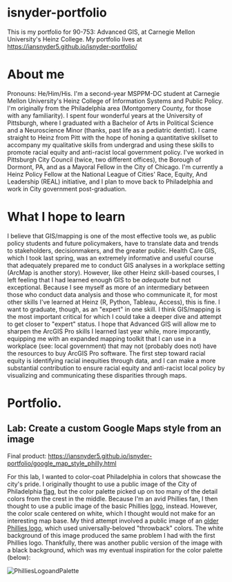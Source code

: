 # isnyder-portfolio
This is my portfolio for 90-753: Advanced GIS, at Carnegie Mellon University's Heinz College. My portfolio lives at https://iansnyder5.github.io/isnyder-portfolio/

# About me

Pronouns: He/Him/His. I'm a second-year MSPPM-DC student at Carnegie Mellon University's Heinz College of Information Systems and Public Policy. I'm originally from the Philadelphia area (Montgomery County, for those with any familiarity). I spent four wonderful years at the University of Pittsburgh, where I graduated with a Bachelor of Arts in Political Science and a Neuroscience Minor (thanks, past life as a pediatric dentist). I came straight to Heinz from Pitt with the hope of honing a quantitative skillset to accompany my qualitative skills from undergrad and using these skills to promote racial equity and anti-racist local government policy. I've worked in Pittsburgh City Council (twice, two different offices), the Borough of Dormont, PA, and as a Mayoral Fellow in the City of Chicago. I'm currently a Heinz Policy Fellow at the National League of Cities' Race, Equity, And Leadership (REAL) initiative, and I plan to move back to Philadelphia and work in City government post-graduation.

# What I hope to learn

I believe that GIS/mapping is one of the most effective tools we, as public policy students and future policymakers, have to translate data and trends to stakeholders, decisionmakers, and the greater public. Health Care GIS, which I took last spring, was an extremely informative and useful course that adequately prepared me to conduct GIS analyses in a workplace setting (ArcMap is another story). However, like other Heinz skill-based courses, I left feeling that I had learned enough GIS to be *adequate* but not exceptional. Because I see myself as more of an intermediary between those who conduct data analysis and those who communicate it, for most other skills I've learned at Heinz (R, Python, Tableau, Access), this is fine. I want to graduate, though, as an "expert" in one skill. I think GIS/mapping is the most important critical for which I could take a deeper dive and attempt to get closer to "expert" status. I hope that Advanced GIS will allow me to sharpen the ArcGIS Pro skills I learned last year while, more imporantly, equipping me with an expanded mapping toolkit that I can use in a workplace (see: local government) that may not (probably does not) have the resources to buy ArcGIS Pro software. The first step toward racial equity is identifying racial inequities through data, and I can make a more substantial contribution to ensure racial equity and anti-racist local policy by visualizing and communicating these disparities through maps.

# Portfolio.

## Lab: Create a custom Google Maps style from an image

Final product: https://iansnyder5.github.io/isnyder-portfolio/google_map_style_philly.html

For this lab, I wanted to color-coat Philadelphia in colors that showcase the city's pride. I originally thought to use a public image of the City of Philadelphia [flag](https://www.google.com/url?sa=i&url=https%3A%2F%2Fcommons.wikimedia.org%2Fwiki%2FFile%3AFlag_of_Philadelphia%2C_Pennsylvania.svg&psig=AOvVaw1G4uqklXZ5TZ5j3cxXksAC&ust=1584990411875000&source=images&cd=vfe&ved=0CAIQjRxqFwoTCJCT58XjrugCFQAAAAAdAAAAABAD), but the color palette picked up on too many of the detail colors from the crest in the middle. Because I'm an avid Phillies fan, I then thought to use a public image of the basic Phillies [logo](https://www.google.com/url?sa=i&url=https%3A%2F%2Fen.wikipedia.org%2Fwiki%2FFile%3APhiladelphia_Phillies_Insignia.svg&psig=AOvVaw292-JEWARJusNaWBMZbpHF&ust=1584990497153000&source=images&cd=vfe&ved=0CAIQjRxqFwoTCPC8p-7jrugCFQAAAAAdAAAAABAD), instead. However, the color scale centered on white, which I thought would not make for an interesting map base. My third attempt involved a public image of an [older Phillies logo](https://www.google.com/url?sa=i&url=https%3A%2F%2Fwww.flickr.com%2Fphotos%2Fmelling2293%2F6171367700&psig=AOvVaw292-JEWARJusNaWBMZbpHF&ust=1584990497153000&source=images&cd=vfe&ved=0CAIQjRxqFwoTCPC8p-7jrugCFQAAAAAdAAAAABAH), which used universally-beloved "throwback" colors. The white background of this image produced the same problem I had with the first Phillies logo. Thankfully, there was another public version of the image with a black background, which was my eventual inspiration for the color palette (below):

![PhilliesLogoandPalette](https://github.com/iansnyder5/isnyder-portfolio/blob/master/PhilliesGISLogoPalette.png)
